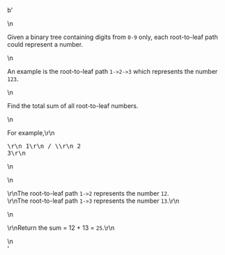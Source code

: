 b'<div class="question-description">\n<p><p>Given a binary tree containing digits from <code>0-9</code> only, each root-to-leaf path could represent a number.</p>\n<p>An example is the root-to-leaf path <code>1-&gt;2-&gt;3</code> which represents the number <code>123</code>.</p>\n<p>Find the total sum of all root-to-leaf numbers.</p>\n<p>For example,\r\n<pre>\r\n    1\r\n   / \\\r\n  2   3\r\n</pre>\n</p>\n<p>\r\nThe root-to-leaf path <code>1-&gt;2</code> represents the number <code>12</code>.<br/>\r\nThe root-to-leaf path <code>1-&gt;3</code> represents the number <code>13</code>.\r\n</p>\n<p>\r\nReturn the sum = 12 + 13 = <code>25</code>.\r\n</p></p>\n</div>'